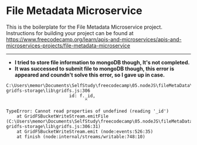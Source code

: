 # File Metadata Microservice

This is the boilerplate for the File Metadata Microservice project. Instructions for building your project can be found at https://www.freecodecamp.org/learn/apis-and-microservices/apis-and-microservices-projects/file-metadata-microservice

  ___
- **I tried to store file information to mongoDB though, It's not completed.**
- **It was successed to submit file to mongoDB though, this error is appeared and coundn't solve this error, so I gave up in case.**  
```
C:\Users\memor\Documents\SelfStudy\freecodecamp\05.nodeJS\fileMetaData\node_modules\multer-gridfs-storage\lib\gridfs.js:306
                        id: f._id,
                              ^

TypeError: Cannot read properties of undefined (reading '_id')
    at GridFSBucketWriteStream.emitFile (C:\Users\memor\Documents\SelfStudy\freecodecamp\05.nodeJS\fileMetaData\node_modules\multer-gridfs-storage\lib\gridfs.js:306:31)
    at GridFSBucketWriteStream.emit (node:events:526:35)
    at finish (node:internal/streams/writable:748:10)
```
